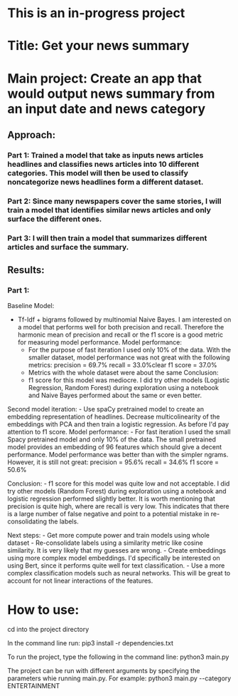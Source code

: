 # This is an in-progress project
# Title: Get your news summary

# Main project: Create an app that would output news summary from an input date and news category
## Approach:

### Part 1: Trained a model that take as inputs news articles headlines and classifies news articles into 10 different categories. This model will then be used to classify noncategorize news headlines form a different dataset.

### Part 2: Since many newspapers cover the same stories, I will train a model that identifies similar news articles and only surface the different ones.

### Part 3: I will then train a model that summarizes different articles and surface the summary.

## Results:
### Part 1:
Baseline Model:
* Tf-Idf + bigrams followed by multinomial Naive Bayes. I am interested on a model that performs well for both precision and recall. Therefore the harmonic mean of precision and recall or the f1 score is a good metric for measuring model performance.
Model performance:
    - For the purpose of fast iteration I used only 10% of the data. With the smaller dataset, model performance was not great with the following metrics:
        precision = 69.7%
        recall = 33.0%clear
        f1 score = 37.0%
    - Metrics with the whole dataset were about the same
Conclusion:
    - f1 score for this model was mediocre. I did try other models (Logistic Regression, Random Forest) during exploration using a notebook and Naive Bayes performed about the same or even better.

Second model iteration:
    - Use spaCy pretrained model to create an embedding representation of headlines. Decrease multicolinearity of the embeddings with PCA and then train a logistic regression. As before I'd pay attention to f1 score.
Model performance:
    - For fast iteration I used the small Spacy pretrained model and only 10% of the data. The small pretrained model provides an embedding of 96 features which should give a decent performance. Model performance was better than with the simpler ngrams. However, it is still not great:
        precision = 95.6%
        recall = 34.6%
        f1 score = 50.6%

Conclusion:
    - f1 score for this model was quite low and not acceptable. I did try other models (Random Forest) during exploration using a notebook and logistic regression performed slightly better. It is worth mentioning that precision is quite high, where are recall is very low. This indicates that there is a large number of false negative and point to a potential mistake in re-consolidating the labels.

Next steps:
    - Get more compute power and train models using whole dataset
    - Re-consolidate labels using a similarity metric like cosine similarity. It is very likely that my guesses are wrong.
    - Create embeddings using more complex model embeddings. I'd specifically be interested on using Bert, since it performs quite well for text classification.
    - Use a more complex classification models such as neural networks. This will be great to account for not linear interactions of the features.

# How to use:

cd into the project directory

In the command line run: 
    pip3 install -r dependencies.txt

To run the project, type the following in the command line:
    python3 main.py

The project can be run with different arguments by specifying the parameters whie running main.py. For example:
    python3 main.py --category ENTERTAINMENT
